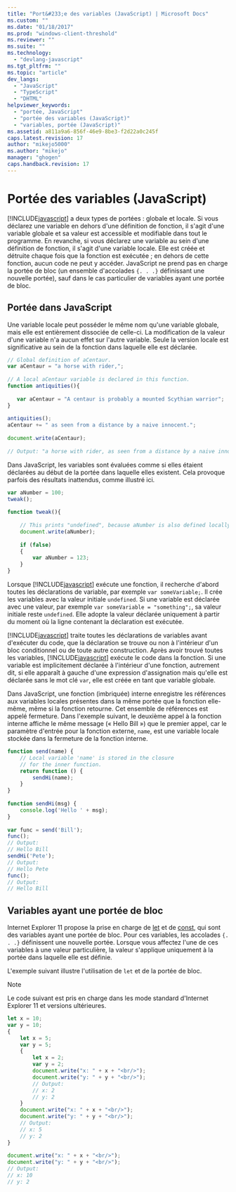 ```yaml
---
title: "Port&#233;e des variables (JavaScript) | Microsoft Docs"
ms.custom: ""
ms.date: "01/18/2017"
ms.prod: "windows-client-threshold"
ms.reviewer: ""
ms.suite: ""
ms.technology: 
  - "devlang-javascript"
ms.tgt_pltfrm: ""
ms.topic: "article"
dev_langs: 
  - "JavaScript"
  - "TypeScript"
  - "DHTML"
helpviewer_keywords: 
  - "portée, JavaScript"
  - "portée des variables (JavaScript)"
  - "variables, portée (JavaScript)"
ms.assetid: a811a9a6-856f-46e9-8be3-f2d22a0c245f
caps.latest.revision: 17
author: "mikejo5000"
ms.author: "mikejo"
manager: "ghogen"
caps.handback.revision: 17
---
```

# Port&#233;e des variables (JavaScript)
[!INCLUDE[javascript](../../javascript/includes/javascript-md.md)] a deux types de portées : globale et locale.  Si vous déclarez une variable en dehors d'une définition de fonction, il s'agit d'une variable globale et sa valeur est accessible et modifiable dans tout le programme.  En revanche, si vous déclarez une variable au sein d'une définition de fonction, il s'agit d'une variable locale.  Elle est créée et détruite chaque fois que la fonction est exécutée ; en dehors de cette fonction, aucun code ne peut y accéder.  JavaScript ne prend pas en charge la portée de bloc \(un ensemble d'accolades `{. . .}` définissant une nouvelle portée\), sauf dans le cas particulier de variables ayant une portée de bloc.  
  
## Portée dans JavaScript  
 Une variable locale peut posséder le même nom qu'une variable globale, mais elle est entièrement dissociée de celle\-ci. La modification de la valeur d'une variable n'a aucun effet sur l'autre variable.  Seule la version locale est significative au sein de la fonction dans laquelle elle est déclarée.  
  
```javascript  
// Global definition of aCentaur.  
var aCentaur = "a horse with rider,";  
  
// A local aCentaur variable is declared in this function.  
function antiquities(){  
  
   var aCentaur = "A centaur is probably a mounted Scythian warrior";  
}  
  
antiquities();  
aCentaur += " as seen from a distance by a naive innocent.";  
  
document.write(aCentaur);  
  
// Output: "a horse with rider, as seen from a distance by a naive innocent."  
```  
  
 Dans JavaScript, les variables sont évaluées comme si elles étaient déclarées au début de la portée dans laquelle elles existent.  Cela provoque parfois des résultats inattendus, comme illustré ici.  
  
```javascript  
var aNumber = 100;  
tweak();  
  
function tweak(){  
  
    // This prints "undefined", because aNumber is also defined locally below.  
    document.write(aNumber);  
  
    if (false)  
    {  
        var aNumber = 123;    
    }  
}  
```  
  
 Lorsque [!INCLUDE[javascript](../../javascript/includes/javascript-md.md)] exécute une fonction, il recherche d'abord toutes les déclarations de variable, par exemple `var someVariable;`.  Il crée les variables avec la valeur initiale `undefined`.  Si une variable est déclarée avec une valeur, par exemple `var someVariable = "something";`, sa valeur initiale reste `undefined`. Elle adopte la valeur déclarée uniquement à partir du moment où la ligne contenant la déclaration est exécutée.  
  
 [!INCLUDE[javascript](../../javascript/includes/javascript-md.md)] traite toutes les déclarations de variables avant d'exécuter du code, que la déclaration se trouve ou non à l'intérieur d'un bloc conditionnel ou de toute autre construction.  Après avoir trouvé toutes les variables, [!INCLUDE[javascript](../../javascript/includes/javascript-md.md)] exécute le code dans la fonction.  Si une variable est implicitement déclarée à l'intérieur d'une fonction, autrement dit, si elle apparaît à gauche d'une expression d'assignation mais qu'elle est déclarée sans le mot clé `var`, elle est créée en tant que variable globale.  
  
 Dans JavaScript, une fonction \(imbriquée\) interne enregistre les références aux variables locales présentes dans la même portée que la fonction elle\-même, même si la fonction retourne.  Cet ensemble de références est appelé fermeture.  Dans l'exemple suivant, le deuxième appel à la fonction interne affiche le même message \(« Hello Bill »\) que le premier appel, car le paramètre d'entrée pour la fonction externe, `name`, est une variable locale stockée dans la fermeture de la fonction interne.  
  
```javascript  
function send(name) {  
    // Local variable 'name' is stored in the closure  
    // for the inner function.  
    return function () {  
        sendHi(name);  
    }  
}  
  
function sendHi(msg) {  
    console.log('Hello ' + msg);  
}  
  
var func = send('Bill');  
func();  
// Output:  
// Hello Bill  
sendHi('Pete');  
// Output:  
// Hello Pete  
func();  
// Output:  
// Hello Bill  
```  
  
## Variables ayant une portée de bloc  
 Internet Explorer 11 propose la prise en charge de [let](../../javascript/reference/let-statement-javascript.md) et de [const](../../javascript/reference/const-statement-javascript.md), qui sont des variables ayant une portée de bloc.  Pour ces variables, les accolades `{. . .}` définissent une nouvelle portée.  Lorsque vous affectez l'une de ces variables à une valeur particulière, la valeur s'applique uniquement à la portée dans laquelle elle est définie.  
  
 L'exemple suivant illustre l'utilisation de `let` et de la portée de bloc.  
  
> [!NOTE]
>  Le code suivant est pris en charge dans les mode standard d'Internet Explorer 11 et versions ultérieures.  
  
```javascript  
let x = 10;  
var y = 10;  
{  
    let x = 5;  
    var y = 5;  
    {  
        let x = 2;  
        var y = 2;  
        document.write("x: " + x + "<br/>");  
        document.write("y: " + y + "<br/>");  
        // Output:  
        // x: 2  
        // y: 2  
    }  
    document.write("x: " + x + "<br/>");  
    document.write("y: " + y + "<br/>");  
    // Output:  
    // x: 5  
    // y: 2  
}  
  
document.write("x: " + x + "<br/>");  
document.write("y: " + y + "<br/>");  
// Output:  
// x: 10  
// y: 2  
```